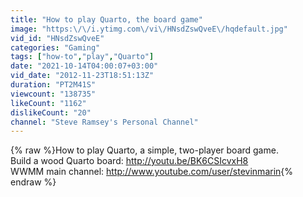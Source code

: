 ```yaml
---
title: "How to play Quarto, the board game"
image: "https:\/\/i.ytimg.com\/vi\/HNsdZswQveE\/hqdefault.jpg"
vid_id: "HNsdZswQveE"
categories: "Gaming"
tags: ["how-to","play","Quarto"]
date: "2021-10-14T04:00:07+03:00"
vid_date: "2012-11-23T18:51:13Z"
duration: "PT2M41S"
viewcount: "138735"
likeCount: "1162"
dislikeCount: "20"
channel: "Steve Ramsey's Personal Channel"
---
```

{% raw %}How to play Quarto, a simple, two-player board game.<br />Build a wood Quarto board: <a rel="nofollow" target="blank" href="http://youtu.be/BK6CSIcvxH8">http://youtu.be/BK6CSIcvxH8</a><br />WWMM main channel: <a rel="nofollow" target="blank" href="http://www.youtube.com/user/stevinmarin">http://www.youtube.com/user/stevinmarin</a>{% endraw %}
